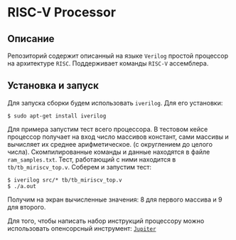 # RISC-V Processor
## Описание
Репозиторий содержит описанный на языке `Verilog` простой процессор на архитектуре `RISC`.
Поддерживает команды `RISC-V` ассемблера.
## Установка и запуск
Для запуска сборки будем использовать `iverilog`. Для его установки:
```
$ sudo apt-get install iverilog 
```

Для примера запустим тест всего процессора. В тестовом кейсе процессор получает на вход число массивов констант, сами массивы и вычисляет их среднее арифметическое.
(с округлением до целого числа).
Скомпилированные команды и данные находятся в файле `ram_samples.txt`. Тест, работающий с ними находится в `tb/tb_miriscv_top.v`.
Соберем и запустим тест:
```
$ iverilog src/* tb/tb_miriscv_top.v
$ ./a.out 
```
Получим на экран вычисленные значения: 8 для первого массива и 9 для второго.


Для того, чтобы написать набор инструкций процессору можно использовать опенсорсный инструмент: [`Jupiter`](https://github.com/andrescv/Jupiter)

